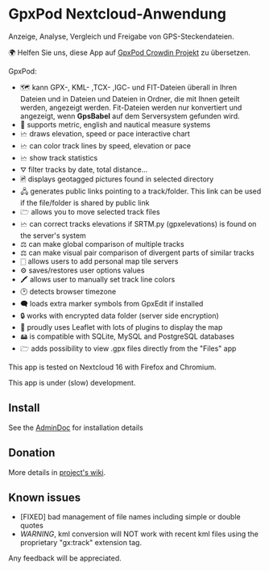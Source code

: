 # GpxPod Nextcloud-Anwendung

Anzeige, Analyse, Vergleich und Freigabe von GPS-Steckendateien.

🌍 Helfen Sie uns, diese App auf [GpxPod Crowdin Projekt](https://crowdin.com/project/gpxpod) zu übersetzen.

GpxPod:

* 🗺 kann GPX-, KML- ,TCX- ,IGC- und FIT-Dateien überall in Ihren Dateien und in Dateien und Dateien in Ordner, die mit Ihnen geteilt werden, angezeigt werden. Fit-Dateien werden nur konvertiert und angezeigt, wenn **GpsBabel** auf dem Serversystem gefunden wird.
* 📏 supports metric, english and nautical measure systems
* 🗠 draws elevation, speed or pace interactive chart
* 🗠 can color track lines by speed, elevation or pace
* 🗠 show track statistics
* ⛛ filter tracks by date, total distance...
* 🖻 displays geotagged pictures found in selected directory
* 🖧 generates public links pointing to a track/folder. This link can be used if the file/folder is shared by public link
* 🗁 allows you to move selected track files
* 🗠 can correct tracks elevations if SRTM.py (gpxelevations) is found on the server's system
* ⚖ can make global comparison of multiple tracks
* ⚖ can make visual pair comparison of divergent parts of similar tracks
* 🀆 allows users to add personal map tile servers
* ⚙ saves/restores user options values
* 🖍 allows user to manually set track line colors
* 🕑 detects browser timezone
* 🗬 loads extra marker symbols from GpxEdit if installed
* 🔒 works with encrypted data folder (server side encryption)
* 🍂 proudly uses Leaflet with lots of plugins to display the map
* 🖴 is compatible with SQLite, MySQL and PostgreSQL databases
* 🗁 adds possibility to view .gpx files directly from the "Files" app

This app is tested on Nextcloud 16 with Firefox and Chromium.

This app is under (slow) development.

## Install

See the [AdminDoc](https://gitlab.com/eneiluj/gpxpod-oc/wikis/admindoc) for installation details

## Donation

More details in [project's wiki](https://gitlab.com/eneiluj/gpxpod-oc/wikis/home#donation).

## Known issues

* [FIXED] bad management of file names including simple or double quotes
* *WARNING*, kml conversion will NOT work with recent kml files using the proprietary "gx:track" extension tag.

Any feedback will be appreciated.